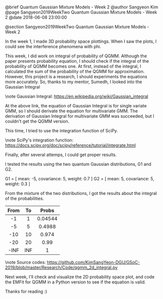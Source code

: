@brief Quantum Gaussian Mixture Models - Week 2
@author Sangyeon Kim
@page Sangyeon2019WeekTwo Quantum Gaussian Mixture Models - Week 2
@date 2018-06-08 23:00:00

@section Sangyeon2019WeekTwo Quantum Gaussian Mixture Models - Week 2

In the week 1, I made 3D probability space plottings. When I saw the plots, I could see the interference phenomena with phi.

This week, I did work on integral of probability of QGMM. Although the paper presents probability equation, I should check if the integral of the probability of QGMM becomes one.
At first, instead of the integral, I calculated the sum of the probability of the QGMM for approximation.
However, this project is a research, I should experiments the equations more accurately. So, thanks to my mentor, Sumedh, I looked into the Gaussian Integral

\note Gaussian Integral: https://en.wikipedia.org/wiki/Gaussian_integral

At the above link, the equation of Gaussian Integral is for single variate GMM, so I should derivate the equation for multivariate GMM.
The derivation of Gaussian Integral for multivariate GMM was succeeded, but I couldn't get the QGMM version.

This time, I tried to use the integration function of SciPy.

\note SciPy's integration function: https://docs.scipy.org/doc/scipy/reference/tutorial/integrate.html

Finally, after several attemps, I could get proper results.

I tested the results using the two quantum Gaussian distributions, G1 and G2.

G1 = [ mean: -5, covariance: 5, weight: 0.7 ]
G2 = [ mean:  5, covariance: 5, weight: 0.3 ]

From the mixture of the two distributions, I got the results about the integral of the probabilities.

|  From  |   To   | Probs  |
| :----: | :----: | :----: |
| -1     | 1      | 0.04544|
| -5     | 5      | 0.4988 |
| -10    | 10     | 0.974  |
| -20    | 20     | 0.99   |
| -INF   | INF    | 1      |

\note Source codes: https://github.com/KimSangYeon-DGU/GSoC-2019/blob/master/Research/Code/qgmm_2d_integral.py

Next week, I'll check and visualize the 2D probability space plot, and code the EMFit for QGMM in a Python version to see if the equation is valid.

Thanks for reading :)
